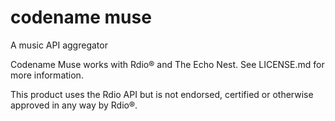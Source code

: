 codename muse
====

A music API aggregator

Codename Muse works with Rdio® and The Echo Nest. See LICENSE.md for more information.

This product uses the Rdio API but is not endorsed, certified or otherwise approved in any way by Rdio®.